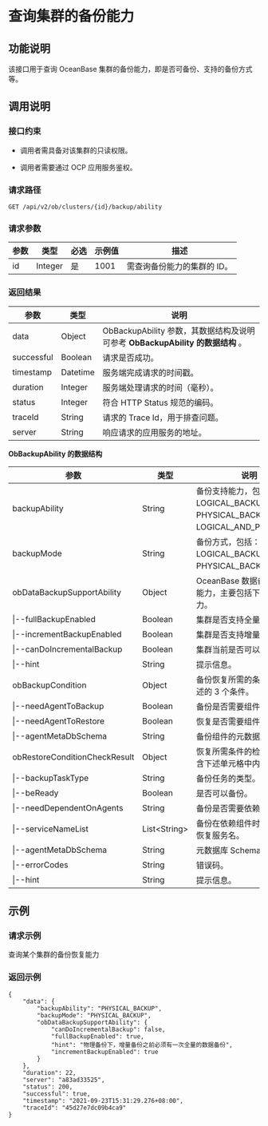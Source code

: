 查询集群的备份能力 
==============================



功能说明 
-------------------------

该接口用于查询 OceanBase 集群的备份能力，即是否可备份、支持的备份方式等。

调用说明 
-------------------------

### 接口约束 

* 调用者需具备对该集群的只读权限。

  

* 调用者需要通过 OCP 应用服务鉴权。

  




### 请求路径 

`GET /api/v2/ob/clusters/{id}/backup/ability`

### 请求参数 



| 参数 |   类型    | 必选 | 示例值  |       描述        |
|----|---------|----|------|-----------------|
| id | Integer | 是  | 1001 | 需查询备份能力的集群的 ID。 |



### 返回结果 



|     参数     |    类型    |                             说明                             |
|------------|----------|------------------------------------------------------------|
| data       | Object   | ObBackupAbility 参数，其数据结构及说明可参考 **ObBackupAbility 的数据结构** 。 |
| successful | Boolean  | 请求是否成功。                                                    |
| timestamp  | Datetime | 服务端完成请求的时间戳。                                               |
| duration   | Integer  | 服务端处理请求的时间（毫秒）。                                            |
| status     | Integer  | 符合 HTTP Status 规范的编码。                                      |
| traceId    | String   | 请求的 Trace Id，用于排查问题。                                       |
| server     | String   | 响应请求的应用服务的地址。                                              |



**ObBackupAbility 的数据结构** 


|                     参数                      |       类型       |                                                                                                       说明                                                                                                        |
|---------------------------------------------|----------------|-----------------------------------------------------------------------------------------------------------------------------------------------------------------------------------------------------------------|
| backupAbility               | String         | 备份支持能力，包括： LOGICAL_BACKUP、PHYSICAL_BACKUP、LOGICAL_AND_PHYSICAL。    |
| backupMode  | String         | 备份方式，包括： LOGICAL_BACKUP、PHYSICAL_BACKUP。                                                                |
| obDataBackupSupportAbility                  | Object         | OceanBase 数据备份的支持能力，主要包括下述的 3 个能力。                                                                                                                                                                                     |
| \|--fullBackupEnabled                       | Boolean        | 集群是否支持全量备份。                                                                                                                                                                                                     |
| \|--incrementBackupEnabled                  | Boolean        | 集群是否支持增量备份。                                                                                                                                                                                                     |
| \|--canDoIncrementalBackup                  | Boolean        | 集群当前是否可以增量备份。                                                                                                                                                                                                   |
| \|--hint                                    | String         | 提示信息。                                                                                                                                                                                                           |
| obBackupCondition                           | Object         | 备份恢复所需的条件，包含下述的 3 个条件。                                                                                                                                                                                          |
| \|--needAgentToBackup                       | Boolean        | 备份是否需要组件。                                                                                                                                                                                                       |
| \|--needAgentToRestore                      | Boolean        | 恢复是否需要组件。                                                                                                                                                                                                       |
| \|--agentMetaDbSchema                       | String         | 备份组件的元数据库名。                                                                                                                                                                                                     |
| obRestoreConditionCheckResult               | Object         | 恢复所需条件的检查结果，包含下述单元格中内容。                                                                                                                                                                                         |
| \|--backupTaskType                          | String         | 备份任务的类型。                                                                                                                                                                                                        |
| \|--beReady                                 | Boolean        | 是否可以备份。                                                                                                                                                                                                         |
| \|--needDependentOnAgents                   | String         | 备份是否需要依赖组件。                                                                                                                                                                                                     |
| \|--serviceNameList                         | List\<String\> | 备份在依赖组件时对应的备份恢复服务名。                                                                                                                                                                                             |
| \|--agentMetaDbSchema                       | String         | 元数据库 Schema。                                                                                                                                                                                                    |
| \|--errorCodes                              | String         | 错误码。                                                                                                                                                                                                            |
| \|--hint                                    | String         | 提示信息。                                                                                                                                                                                                           |



示例 
-----------------------

### 请求示例 

查询某个集群的备份恢复能力

### 返回示例 

```unknow
{
    "data": {
        "backupAbility": "PHYSICAL_BACKUP",
        "backupMode": "PHYSICAL_BACKUP",
        "obDataBackupSupportAbility": {
            "canDoIncrementalBackup": false,
            "fullBackupEnabled": true,
            "hint": "物理备份下，增量备份之前必须有一次全量的数据备份",
            "incrementBackupEnabled": true
        }
    },
    "duration": 22,
    "server": "a83ad33525",
    "status": 200,
    "successful": true,
    "timestamp": "2021-09-23T15:31:29.276+08:00",
    "traceId": "45d27e7dc09b4ca9"
}
```


